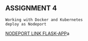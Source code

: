## ASSIGNMENT 4
    Working with Docker and Kubernetes 
    deploy as Nodeport

[NODEPORT LINK FLASK-APP](http://169.51.203.223:31274/)a